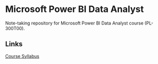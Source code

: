 # Microsoft Power BI Data Analyst

Note-taking repository for Microsoft Power BI Data Analyst course (PL-300T00).

## Links

[Course Syllabus](https://learn.microsoft.com/en-us/training/courses/pl-300t00#course-syllabus)



